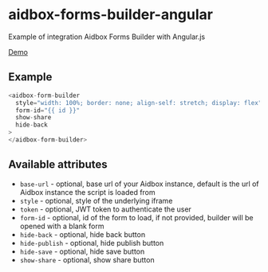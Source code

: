 # aidbox-forms-builder-angular

Example of integration Aidbox Forms Builder with Angular.js

[Demo](https://aidbox.github.io/examples/aidbox-forms-builder-angular/)


## Example

```js
<aidbox-form-builder
  style="width: 100%; border: none; align-self: stretch; display: flex"
  form-id="{{ id }}"
  show-share
  hide-back
>
</aidbox-form-builder>
```

## Available attributes
* `base-url` - optional, base url of your Aidbox instance, default is the url of Aidbox instance the script is loaded from
* `style` - optional, style of the underlying iframe
* `token` - optional, JWT token to authenticate the user
* `form-id` - optional, id of the form to load, if not provided, builder will be opened with a blank form
* `hide-back` - optional, hide back button
* `hide-publish` - optional, hide publish button
* `hide-save` - optional, hide save button
* `show-share` - optional, show share button
